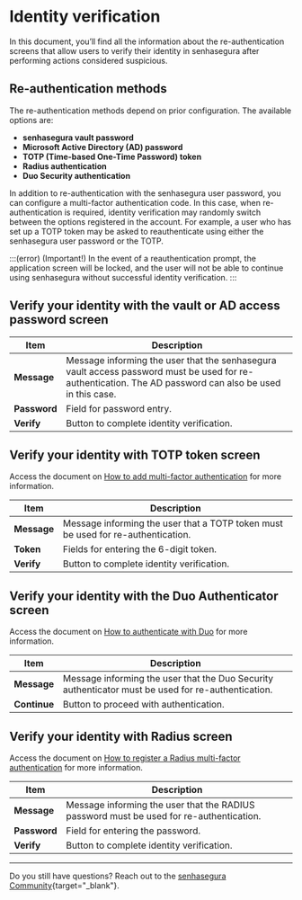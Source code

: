 # Identity verification

In this document, you’ll find all the information about the re-authentication screens that allow users to verify their identity in senhasegura after performing actions considered suspicious.

## Re-authentication methods

The re-authentication methods depend on prior configuration. The available options are:

- **senhasegura vault password**
- **Microsoft Active Directory (AD) password**
- **TOTP (Time-based One-Time Password) token**
- **Radius authentication**
- **Duo Security authentication**

In addition to re-authentication with the senhasegura user password, you can configure a multi-factor authentication code. In this case, when re-authentication is required, identity verification may randomly switch between the options registered in the account. For example, a user who has set up a TOTP token may be asked to reauthenticate using either the senhasegura user password or the TOTP.

:::(error) (Important!)
In the event of a reauthentication prompt, the application screen will be locked, and the user will not be able to continue using senhasegura without successful identity verification.
:::

## Verify your identity with the vault or AD access password screen

| **Item**   | **Description**                                                                                      |
|------------|-----------------------------------------------------------------------------------------------------|
| **Message** | Message informing the user that the senhasegura vault access password must be used for re-authentication. The AD password can also be used in this case. |
| **Password** | Field for password entry.                                                                           |
| **Verify**  | Button to complete identity verification.                                                            |

## Verify your identity with TOTP token screen

Access the document on [How to add multi-factor authentication](/v3-33/docs/how-to-add-multi-factor-authentication) for more information.

| **Item**   | **Description**                                                                                      |
|------------|-----------------------------------------------------------------------------------------------------|
| **Message** | Message informing the user that a TOTP token must be used for re-authentication.                   |
| **Token**  | Fields for entering the 6-digit token.                                                                |
| **Verify**  | Button to complete identity verification.                                                            |

## Verify your identity with the Duo Authenticator screen

Access the document on [How to authenticate with Duo](/v3-33/docs/user-management-duo-authentication) for more information.

| **Item**   | **Description**                                                                                      |
|------------|-----------------------------------------------------------------------------------------------------|
| **Message** | Message informing the user that the Duo Security authenticator must be used for re-authentication.  |
| **Continue** | Button to proceed with authentication.                                                               |

## Verify your identity with Radius screen

Access the document on [How to register a Radius multi-factor authentication](/v3-33/docs/how-to-register-a-radius-multi-factor-authentication-provider) for more information.

| **Item**   | **Description**                                                                                      |
|------------|-----------------------------------------------------------------------------------------------------|
| **Message** | Message informing the user that the RADIUS password must be used for re-authentication.             |
| **Password** | Field for entering the password.                                                                     |
| **Verify**  | Button to complete identity verification.                                                            |

---

Do you still have questions? Reach out to the [senhasegura Community](https://community.senhasegura.io/){target="_blank"}.